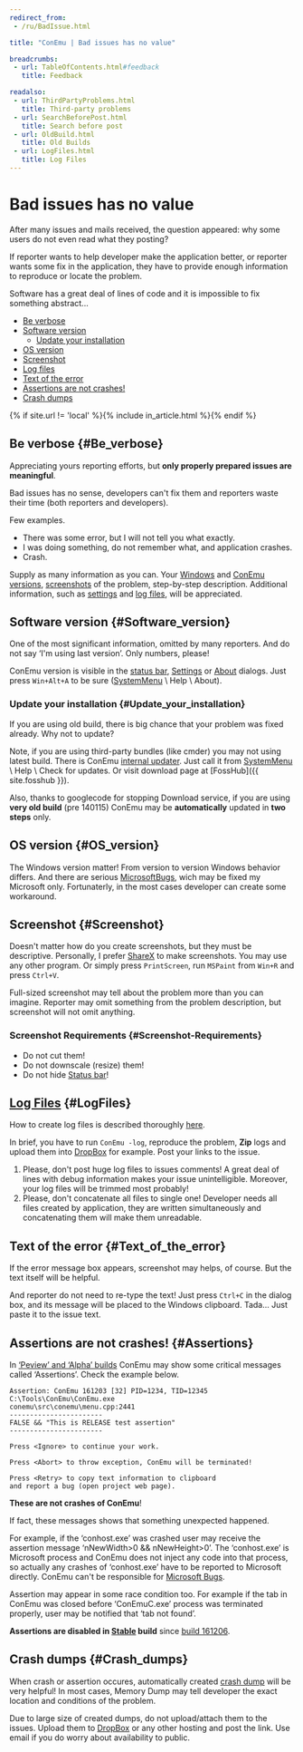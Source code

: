 ```yaml
---
redirect_from:
 - /ru/BadIssue.html

title: "ConEmu | Bad issues has no value"

breadcrumbs:
 - url: TableOfContents.html#feedback
   title: Feedback

readalso:
 - url: ThirdPartyProblems.html
   title: Third-party problems
 - url: SearchBeforePost.html
   title: Search before post
 - url: OldBuild.html
   title: Old Builds
 - url: LogFiles.html
   title: Log Files
---
```


# Bad issues has no value

After many issues and mails received, the question appeared:
why some users do not even read what they posting?

If reporter wants to help developer make the application better,
or reporter wants some fix in the application,
they have to provide enough information to reproduce or locate the problem.

Software has a great deal of lines of code and
it is impossible to fix something abstract...

* [Be verbose](#Be_verbose)
* [Software version](#Software_version)
  * [Update your installation](#Update_your_installation)
* [OS version](#OS_version)
* [Screenshot](#Screenshot)
* [Log files](#LogFiles)
* [Text of the error](#Text_of_the_error)
* [Assertions are not crashes!](#Assertions)
* [Crash dumps](#Crash_dumps)

{% if site.url != 'local' %}{% include in_article.html %}{% endif %}



## Be verbose  {#Be_verbose}

Appreciating yours reporting efforts, but
**only properly prepared issues are meaningful**.

Bad issues has no sense, developers can't fix them and
reporters waste their time (both reporters and developers).

Few examples.

* There was some error, but I will not tell you what exactly.
* I was doing something, do not remember what, and application crashes.
* Crash.

Supply as many information as you can.
Your [Windows](#OS_version) and [ConEmu versions](#Software_version),
[screenshots](#Screenshot) of the problem,
step-by-step description.
Additional information,
such as [settings](ConEmuXml.html) and [log files](LogFiles.html),
will be appreciated.




## Software version  {#Software_version}

One of the most significant information, omitted by many reporters.
And do not say ‘I'm using last version’.
Only numbers, please!

ConEmu version is visible in the [status bar](StatusBar.html),
[Settings](Settings.html) or [About](AboutDialog.html) dialogs.
Just press `Win+Alt+A` to be sure ([SystemMenu](SystemMenu.html) \ Help \ About).




### Update your installation  {#Update_your_installation}

If you are using old build, there is big chance
that your problem was fixed already.
Why not to update?

Note, if you are using third-party bundles (like cmder)
you may not using latest build.
There is ConEmu [internal updater](UpdateModes.html).
Just call it from [SystemMenu](SystemMenu.html) \ Help \ Check for updates.
Or visit download page at [FossHub]({{ site.fosshub }}).

Also, thanks to googlecode for stopping Download service,
if you are using **very old build** (pre 140115)
ConEmu may be **automatically** updated in **two steps** only.




## OS version  {#OS_version}

The Windows version matter!
From version to version Windows behavior differs.
And there are serious [MicrosoftBugs](MicrosoftBugs.html),
wich may be fixed my Microsoft only.
Fortunaterly, in the most cases developer can create some workaround.




## Screenshot  {#Screenshot}

Doesn't matter how do you create screenshots, but they must be descriptive.
Personally, I prefer [ShareX](http://getsharex.com/) to make screenshots.
You may use any other program.
Or simply press `PrintScreen`, run `MSPaint` from `Win+R` and press `Ctrl+V`.

Full-sized screenshot may tell about the problem more than you can imagine.
Reporter may omit something from the problem description,
but screenshot will not omit anything.

### Screenshot Requirements  {#Screenshot-Requirements}

* Do not cut them!
* Do not downscale (resize) them!
* Do not hide [Status bar](StatusBar.html)!




## [Log Files](LogFiles.html)  {#LogFiles}

How to create log files is described thoroughly [here](LogFiles.html).

In brief, you have to run `ConEmu -log`, reproduce the problem,
**Zip** logs and upload them into [DropBox](DropBox.html) for example.
Post your links to the issue.

1. Please, don't post huge log files to issues comments!
   A great deal of lines with debug information makes
   your issue unintelligible. Moreover, your log files
   will be trimmed most probably!
2. Please, don't concatenate all files to single one!
   Developer needs all files created by application,
   they are written simultaneously and concatenating them
   will make them unreadable.




## Text of the error  {#Text_of_the_error}

If the error message box appears, screenshot may helps, of course.
But the text itself will be helpful.

And reporter do not need to re-type the text!
Just press `Ctrl+C` in the dialog box, and its message will be placed
to the Windows clipboard. Tada... Just paste it to the issue text.



## Assertions are not crashes!  {#Assertions}

In [‘Peview’ and ‘Alpha’ builds](VersionComparison.html#release-stages)
ConEmu may show some critical messages called ‘Assertions’.
Check the example below.

~~~
Assertion: ConEmu 161203 [32] PID=1234, TID=12345
C:\Tools\ConEmu\ConEmu.exe
conemu\src\conemu\menu.cpp:2441
-----------------------
FALSE && "This is RELEASE test assertion"
-----------------------

Press <Ignore> to continue your work.

Press <Abort> to throw exception, ConEmu will be terminated!

Press <Retry> to copy text information to clipboard
and report a bug (open project web page).
~~~

**These are not crashes of ConEmu**!

If fact, these messages shows that something unexpected happened.

For example, if the ‘conhost.exe’ was crashed user may receive
the assertion message ‘nNewWidth>0 && nNewHeight>0’.
The ‘conhost.exe’ is Microsoft process and ConEmu does not inject
any code into that process, so actually any crashes of ‘conhost.exe’
have to be reported to Microsoft directly. ConEmu can't be responsible
for [Microsoft Bugs](MicrosoftBugs.html).

Assertion may appear in some race condition too. For example
if the tab in ConEmu was closed before ‘ConEmuC.exe’ process was terminated
properly, user may be notified that ‘tab not found’.

**Assertions are disabled in [Stable](VersionComparison.html#stable) build**
since [build 161206](https://conemu.github.io/blog/2016/12/06/Build-161206.html).



## Crash dumps  {#Crash_dumps}

When crash or assertion occures, automatically created
[crash dump](CrashDump.html) will be very helpful!
In most cases, Memory Dump may tell developer the exact location
and conditions of the problem.

Due to large size of created dumps, do not upload/attach them to the issues.
Upload them to [DropBox](DropBox.html) or any other hosting and post the link.
Use email if you do worry about availability to public.
